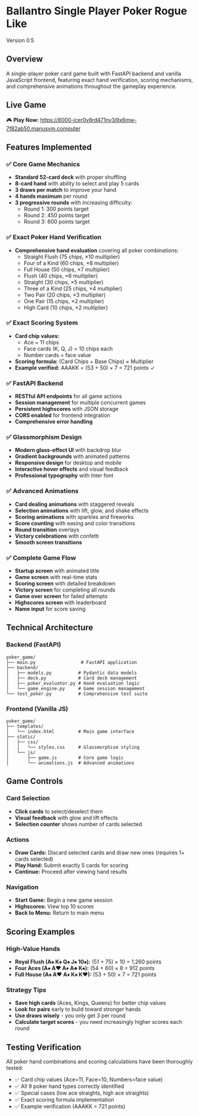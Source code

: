 # Ballantro Single Player Poker Rogue Like

Version 0.5

## Overview
A single-player poker card game built with FastAPI backend and vanilla JavaScript frontend, featuring exact hand verification, scoring mechanisms, and comprehensive animations throughout the gameplay experience.

## Live Game
🎮 **Play Now:** https://8000-icer0v8rd471ny3j9x6mw-7f82ab50.manusvm.computer

## Features Implemented

### ✅ Core Game Mechanics
- **Standard 52-card deck** with proper shuffling
- **8-card hand** with ability to select and play 5 cards
- **3 draws per match** to improve your hand
- **4 hands maximum** per round
- **3 progressive rounds** with increasing difficulty:
  - Round 1: 300 points target
  - Round 2: 450 points target  
  - Round 3: 600 points target

### ✅ Exact Poker Hand Verification
- **Comprehensive hand evaluation** covering all poker combinations:
  - Straight Flush (75 chips, ×10 multiplier)
  - Four of a Kind (60 chips, ×8 multiplier)
  - Full House (50 chips, ×7 multiplier)
  - Flush (40 chips, ×6 multiplier)
  - Straight (30 chips, ×5 multiplier)
  - Three of a Kind (25 chips, ×4 multiplier)
  - Two Pair (20 chips, ×3 multiplier)
  - One Pair (15 chips, ×2 multiplier)
  - High Card (10 chips, ×2 multiplier)

### ✅ Exact Scoring System
- **Card chip values:**
  - Ace = 11 chips
  - Face cards (K, Q, J) = 10 chips each
  - Number cards = face value
- **Scoring formula:** (Card Chips + Base Chips) × Multiplier
- **Example verified:** AAAKK = (53 + 50) × 7 = 721 points ✓

### ✅ FastAPI Backend
- **RESTful API endpoints** for all game actions
- **Session management** for multiple concurrent games
- **Persistent highscores** with JSON storage
- **CORS enabled** for frontend integration
- **Comprehensive error handling**

### ✅ Glassmorphism Design
- **Modern glass-effect UI** with backdrop blur
- **Gradient backgrounds** with animated patterns
- **Responsive design** for desktop and mobile
- **Interactive hover effects** and visual feedback
- **Professional typography** with Inter font

### ✅ Advanced Animations
- **Card dealing animations** with staggered reveals
- **Selection animations** with lift, glow, and shake effects
- **Scoring animations** with sparkles and fireworks
- **Score counting** with easing and color transitions
- **Round transition** overlays
- **Victory celebrations** with confetti
- **Smooth screen transitions**

### ✅ Complete Game Flow
- **Startup screen** with animated title
- **Game screen** with real-time stats
- **Scoring screen** with detailed breakdown
- **Victory screen** for completing all rounds
- **Game over screen** for failed attempts
- **Highscores screen** with leaderboard
- **Name input** for score saving

## Technical Architecture

### Backend (FastAPI)
```
poker_game/
├── main.py                 # FastAPI application
├── backend/
│   ├── models.py          # Pydantic data models
│   ├── deck.py            # Card deck management
│   ├── poker_evaluator.py # Hand evaluation logic
│   └── game_engine.py     # Game session management
└── test_poker.py          # Comprehensive test suite
```

### Frontend (Vanilla JS)
```
poker_game/
├── templates/
│   └── index.html         # Main game interface
├── static/
│   ├── css/
│   │   └── styles.css     # Glassmorphism styling
│   └── js/
│       ├── game.js        # Core game logic
│       └── animations.js  # Advanced animations
```

## Game Controls

### Card Selection
- **Click cards** to select/deselect them
- **Visual feedback** with glow and lift effects
- **Selection counter** shows number of cards selected

### Actions
- **Draw Cards:** Discard selected cards and draw new ones (requires 1+ cards selected)
- **Play Hand:** Submit exactly 5 cards for scoring
- **Continue:** Proceed after viewing hand results

### Navigation
- **Start Game:** Begin a new game session
- **Highscores:** View top 10 scores
- **Back to Menu:** Return to main menu

## Scoring Examples

### High-Value Hands
- **Royal Flush (A♠ K♠ Q♠ J♠ 10♠):** (51 + 75) × 10 = 1,260 points
- **Four Aces (A♠ A♥ A♦ A♣ K♠):** (54 + 60) × 8 = 912 points
- **Full House (A♠ A♥ A♦ K♠ K♥):** (53 + 50) × 7 = 721 points

### Strategy Tips
- **Save high cards** (Aces, Kings, Queens) for better chip values
- **Look for pairs** early to build toward stronger hands
- **Use draws wisely** - you only get 3 per round
- **Calculate target scores** - you need increasingly higher scores each round

## Testing Verification

All poker hand combinations and scoring calculations have been thoroughly tested:
- ✅ Card chip values (Ace=11, Face=10, Numbers=face value)
- ✅ All 9 poker hand types correctly identified
- ✅ Special cases (low ace straights, high ace straights)
- ✅ Exact scoring formula implementation
- ✅ Example verification (AAAKK = 721 points)



